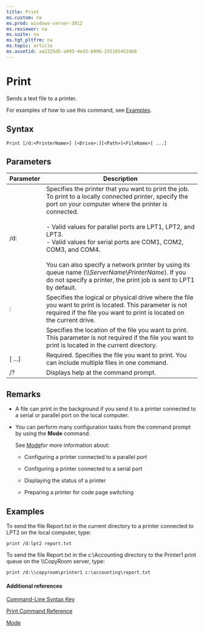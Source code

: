 ```yaml
---
title: Print
ms.custom: na
ms.prod: windows-server-2012
ms.reviewer: na
ms.suite: na
ms.tgt_pltfrm: na
ms.topic: article
ms.assetid: aa2325d5-a993-4ed3-b996-255165452db8
---
```

# Print
Sends a text file to a printer.

For examples of how to use this command, see [Examples](#BKMK_examples).

## Syntax

```
Print [/d:<PrinterName>] [<Drive>:][<Path>]<FileName>[ ...]
```

## Parameters

|Parameter|Description|
|-------------|---------------|
|\/d:<PrinterName>|Specifies the printer that you want to print the job. To print to a locally connected printer, specify the port on your computer where the printer is connected.<br /><br />-   Valid values for parallel ports are LPT1, LPT2, and LPT3.<br />-   Valid values for serial ports are COM1, COM2, COM3, and COM4.<br /><br />You can also specify a network printer by using its queue name \(\\\\*ServerName*\\*PrinterName*\). If you do not specify a printer, the print job is sent to LPT1 by default.|
|<Drive>:|Specifies the logical or physical drive where the file you want to print is located. This parameter is not required if the file you want to print is located on the current drive.|
|<Path>|Specifies the location of the file you want to print. This parameter is not required if the file you want to print is located in the current directory.|
|<FileName>\[ ...\]|Required. Specifies the file you want to print. You can include multiple files in one command.|
|\/?|Displays help at the command prompt.|

## Remarks

-   A file can print in the background if you send it to a printer connected to a serial or parallel port on the local computer.

-   You can perform many configuration tasks from the command prompt by using the **Mode** command.

    See [Mode](Mode.md)for more information about:

    -   Configuring a printer connected to a parallel port

    -   Configuring a printer connected to a serial port

    -   Displaying the status of a printer

    -   Preparing a printer for code page switching

## <a name="BKMK_examples"></a>Examples
To send the file Report.txt in the current directory to a printer connected to LPT2 on the local computer, type:

```
print /d:lpt2 report.txt
```

To send the file Report.txt in the c:\\Accounting directory to the Printer1 print queue on the \\\\CopyRoom server, type:

```
print /d:\\copyroom\printer1 c:\accounting\report.txt 
```

#### Additional references
[Command-Line Syntax Key](Command-Line-Syntax-Key.md)

[Print Command Reference](Print-Command-Reference.md)

[Mode](Mode.md)


